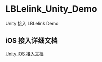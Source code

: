 # LBLelink_Unity_Demo
Unity 接入 LBLelink Demo

## iOS 接入详细文档
 [Unity iOS 接入文档](https://github.com/lebosdk/LBLelink_Unity_Demo/blob/main/iOS_Unity_readme.md)
